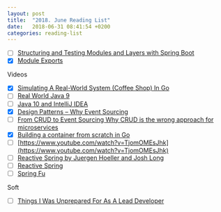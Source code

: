 ```yaml
---
layout: post
title:  "2018. June Reading List"
date:   2018-06-31 08:41:54 +0200
categories: reading-list
---
```


- [ ] [Structuring and Testing Modules and Layers with Spring Boot](https://reflectoring.io/testing-verticals-and-layers-spring-boot/)
- [x] [Module Exports](http://openmymind.net/2012/2/3/Node-Require-and-Exports/)

Videos
- [x] [Simulating A Real-World System (Coffee Shop) In Go](https://www.youtube.com/watch?v=jJS6G7irZSc&t=3s)
- [ ] [Real World Java 9](https://www.youtube.com/watch?v=QqmQ_0tV978)
- [ ] [Java 10 and IntelliJ IDEA](https://www.youtube.com/watch?v=H-LzZofU3zk)
- [x] [Design Patterns – Why Event Sourcing](https://www.youtube.com/watch?v=rUDN40rdly8)
- [ ] [From CRUD to Event Sourcing Why CRUD is the wrong approach for microservices](https://www.youtube.com/watch?v=holjbuSbv3k)
- [x] [Building a container from scratch in Go](https://www.youtube.com/watch?v=Utf-A4rODH8&t=425s)
- [ ] [https://www.youtube.com/watch?v=TjomOMEsJhk](https://www.youtube.com/watch?v=TjomOMEsJhk)
- [ ] [Reactive Spring by Juergen Hoeller and Josh Long](https://www.youtube.com/watch?v=TZUZgU6rsNY)
- [ ] [Reactive Spring](https://www.youtube.com/watch?v=8HYBmpv34Us)
- [ ] [Spring Fu](https://www.youtube.com/watch?v=-yJ53wzG_lg)

Soft
- [ ] [Things I Was Unprepared For As A Lead Developer](https://www.youtube.com/watch?v=AwuqJ1qORag)

